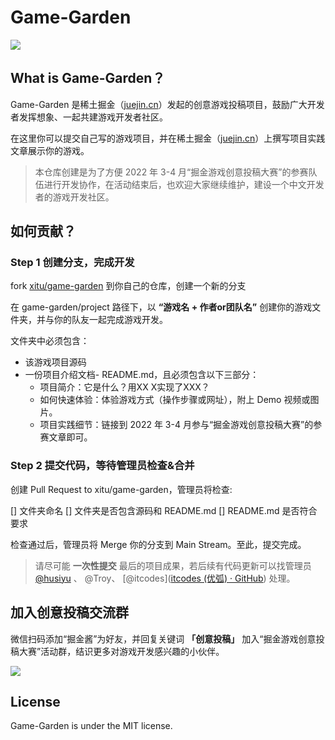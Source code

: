 # Game-Garden

![](https://img.shields.io/badge/license-MIT-000000.svg)


## What is Game-Garden？

Game-Garden 是稀土掘金（[juejin.cn](https://juejin.cn/)）发起的创意游戏投稿项目，鼓励广大开发者发挥想象、一起共建游戏开发者社区。

在这里你可以提交自己写的游戏项目，并在稀土掘金（[juejin.cn](https://juejin.cn/)）上撰写项目实践文章展示你的游戏。

> 本仓库创建是为了方便 2022 年 3-4 月“掘金游戏创意投稿大赛”的参赛队伍进行开发协作，在活动结束后，也欢迎大家继续维护，建设一个中文开发者的游戏开发社区。  

## 如何贡献？

### Step 1  创建分支，完成开发

fork [xitu/game-garden](https://github.com/xitu/game-garden) 到你自己的仓库，创建一个新的分支

在 game-garden/project 路径下，以 **“游戏名 + 作者or团队名”** 创建你的游戏文件夹，并与你的队友一起完成游戏开发。

文件夹中必须包含：
* 该游戏项目源码
* 一份项目介绍文档- README.md，且必须包含以下三部分：
	* 项目简介：它是什么？用XX X实现了XXX？
	* 如何快速体验：体验游戏方式（操作步骤或网址），附上 Demo 视频或图片。
	* 项目实践细节：链接到 2022 年 3-4 月参与“掘金游戏创意投稿大赛”的参赛文章即可。

### Step 2  提交代码，等待管理员检查&合并

创建 Pull Request to xitu/game-garden，管理员将检查:

[] 文件夹命名
[] 文件夹是否包含源码和 README.md
[] README.md 是否符合要求

检查通过后，管理员将 Merge 你的分支到 Main Stream。至此，提交完成。

> 请尽可能 **一次性提交** 最后的项目成果，若后续有代码更新可以找管理员 [@husiyu](https://github.com/husiyu) 、 @Troy、 [@itcodes]([itcodes (优弧) · GitHub](https://github.com/itcodes)) 处理。  


## 加入创意投稿交流群
微信扫码添加“掘金酱”为好友，并回复关键词 **「创意投稿」** 加入“掘金游戏创意投稿大赛”活动群，结识更多对游戏开发感兴趣的小伙伴。

![](game-garden/juejinjiang-qcode.png)

## License

Game-Garden is under the MIT license. 









